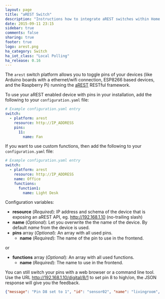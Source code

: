 ```yaml
---
layout: page
title: "aREST Switch"
description: "Instructions how to integrate aREST switches within Home Assistant."
date: 2015-09-11 23:15
sidebar: true
comments: false
sharing: true
footer: true
logo: arest.png
ha_category: Switch
ha_iot_class: "Local Polling"
ha_release: 0.16
---
```


The `arest` switch platform allows you to toggle pins of your devices (like Arduino boards with a ethernet/wifi connection, ESP8266 based devices, and the Raspberry Pi) running the [aREST](http://arest.io/) RESTful framework.

To use your aREST enabled device with pins in your installation, add the following to your `configuration.yaml` file:

```yaml
# Example configuration.yaml entry
switch:
  - platform: arest
    resource: http://IP_ADDRESS
    pins:
      11:
        name: Fan
```

If you want to use custom functions, then add the following to your `configuration.yaml` file:

```yaml
# Example configuration.yaml entry
switch:
  - platform: arest
    resource: http://IP_ADDRESS
    name: Office
    functions:
      function1:
        name: Light Desk
```

Configuration variables:

- **resource** (*Required*): IP address and schema of the device that is exposing an aREST API, eg. http://192.168.1.10 (no-trailing slash)
- **name** (*Optional*): Let you overwrite the the name of the device. By default *name* from the device is used.
- **pins** array (*Optional*): An array with all used pins.
  - **name** (*Required*): The name of the pin to use in the frontend.

or 

- **functions** array (*Optional*): An array with all used functions.
  - **name** (*Required*): The name to use in the frontend.

You can still switch your pins with a web browser or a command line tool. Use the URL http://192.168.1.10/digital/8/1 to set pin 8 to high/on, the JSON response will give you the feedback.

```json
{"message": "Pin D8 set to 1", "id": "sensor02", "name": "livingroom", "connected": true}
```


